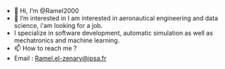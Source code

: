 - 👋 Hi, I’m @Ramel2000
- 👀 I’m interested in I am interested in aeronautical engineering and data science, i'am looking for a job. 
- I specialize in software development, automatic simulation as well as mechatronics and machine learning.
- 📫 How to reach me ? 
- Email : Ramel.el-zenary@ipsa.fr


